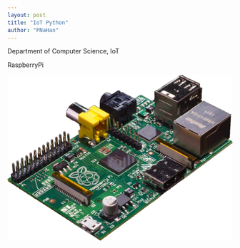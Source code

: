 ```yaml
---
layout: post
title: "IoT Python"
author: "PNaHan"
---
```


Department of Computer Science, IoT

RaspberryPi 

![Raspb](./images/Raspberry_Pi_Photo.jpg)
